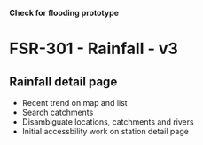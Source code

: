 **Check for flooding prototype**
# FSR-301 - Rainfall - v3

## Rainfall detail page
- Recent trend on map and list
- Search catchments
- Disambiguate locations, catchments and rivers
- Initial accessbility work on station detail page